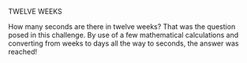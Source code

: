 TWELVE WEEKS

How many seconds are there in twelve weeks? That was the question posed in this challenge.
By use of a few mathematical calculations and converting from weeks to days all the way to
seconds, the answer was reached!
